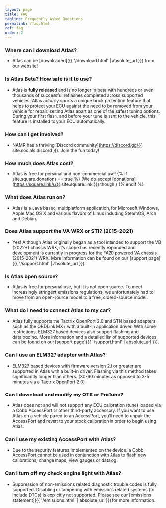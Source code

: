 ```yaml
---
layout: page
title: FAQ
tagline: Frequently Asked Questions
permalink: /faq.html
ref: faq
order: 2
---
```


### Where can I download Atlas?
* Atlas can be [downloaded]({{ '/download.html' | absolute_url }}) from our website!

### Is Atlas Beta? How safe is it to use?
* Atlas is **fully released** and is no longer in beta with hundreds or even thousands of successful reflashes completed across supported vehicles. Atlas actually sports a unique brick protection feature that helps to protect your ECU against the need to be removed from your vehicle for repair, setting Atlas apart as one of the safest tuning options. During your first flash, and before your tune is sent to the vehicle, this feature is installed to your ECU automatically.

### How can I get involved?
* NAMR has a thriving [Discord community](https://discord.gg/{{ site.socials.discord }}). Join the fun today!

### How much does Atlas cost?
* Atlas is free for personal and non-commercial use! {% if site.square.donations == true %} (We do accept [donations](https://square.link/u/{{ site.square.link }}) though.) {% endif %}

### What does Atlas run on?
* Atlas is a Java based, multiplatform application, for Microsoft Windows, Apple Mac OS X and various flavors of Linux including SteamOS, Arch and Debian. 

### Does Atlas support the VA WRX or STI? (2015-2021)
* Yes! Although Atlas originally began as a tool intended to support the VB (2022+) chassis WRX, it’s scope has recently expanded and development is currently in progress for the FA20 powered VA chassis (2015-2021) WRX. More information can be found on our [support page]({{ '/support.html' | absolute_url }}). 

### Is Atlas open source?
* Atlas is free for personal use, but it is not open source. To meet increasingly stringent emissions regulations, we unfortunately had to move from an open-source model to a free, closed-source model.

### What do I need to connect Atlas to my car?
* Atlas fully supports the Tactrix OpenPort 2.0 and STN based adapters such as the OBDLink MX+ with a built-in application driver. With some restrictions, ELM327 based devices also support flashing and datalogging. More information and a detailed list of supported devices can be found on our [support page]({{ '/support.html' | absolute_url }}). 

### Can I use an ELM327 adapter with Atlas?
* ELM327 based devices with firmware version 2.1 or greater are supported in Atlas with a built-in driver. Flashing via this method takes significantly longer than others. (30-60 minutes as opposed to 3-5 minutes via a Tactrix OpenPort 2.0)

### Can I download and modify my OTS or ProTune?
* Atlas does not and will not support any ECU calibration (tune) loaded via a Cobb AccessPort or other third-party accessory. If you want to use Atlas on a vehicle paired to an AccessPort, you’ll need to unpair the AccessPort and revert to your stock calibration in order to begin using Atlas.

### Can I use my existing AccessPort with Atlas?
* Due to the security features implemented on the device, a Cobb AccessPort cannot be used in conjunction with Atlas to flash new calibrations, change maps, view gauges or datalog.

### Can I turn off my check engine light with Atlas?
* Suppression of non-emissions related diagnostic trouble codes is fully supported. Disabling or tampering with emissions related systems (to include DTCs) is explicitly not supported. Please see our [emissions statement]({{ '/emissions.html' | absolute_url }}) for more information.
